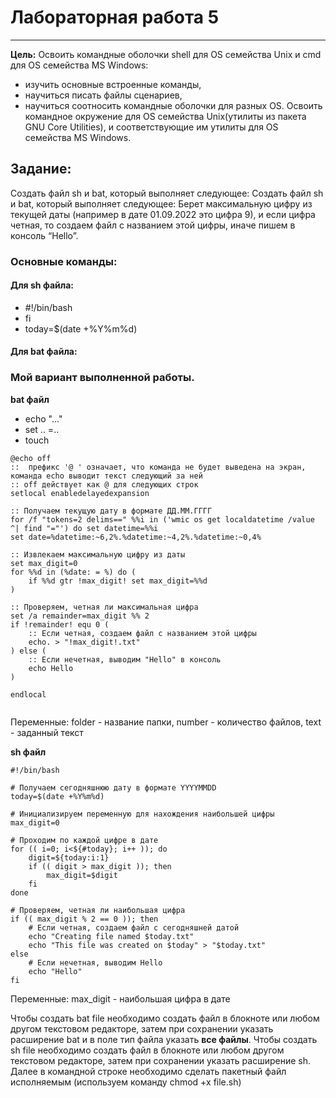 # Лабораторная работа 5

---

**Цель:** Освоить командные оболочки shell для OS семейства Unix и cmd для OS семейства MS Windows:
* изучить основные встроенные команды,
* научиться писать файлы сценариев,
* научиться соотносить командные оболочки для разных OS.
Освоить командное окружение для OS семейства Unix(утилиты из пакета GNU Core Utilities), и соответствующие им утилиты для OS семейства MS Windows.

## Задание:
Создать файл sh и bat, который выполняет следующее: 
Создать файл sh и bat, который выполняет следующее: 
Берет максимальную цифру из текущей даты (например в дате 01.09.2022 это цифра 9), и если 
цифра четная, то создаем файл с названием этой цифры, иначе пишем в консоль “Hello”.

### Основные команды:
#### Для sh файла:
 * #!/bin/bash
 * fi
 * today=$(date +%Y%m%d)

#### Для bat файла:

### Мой вариант выполненной работы.
**bat файл**
 * echo "..."
 * set .. =..
 * touch 
```
@echo off
::  префикс '@ ' означает, что команда не будет выведена на экран,  команда echo выводит текст следующий за ней
:: off действует как @ для следующих строк 
setlocal enabledelayedexpansion

:: Получаем текущую дату в формате ДД.ММ.ГГГГ
for /f "tokens=2 delims==" %%i in ('wmic os get localdatetime /value ^| find "="') do set datetime=%%i
set date=%datetime:~6,2%.%datetime:~4,2%.%datetime:~0,4%

:: Извлекаем максимальную цифру из даты
set max_digit=0
for %%d in (%date: = %) do (
    if %%d gtr !max_digit! set max_digit=%%d
)

:: Проверяем, четная ли максимальная цифра
set /a remainder=max_digit %% 2
if !remainder! equ 0 (
    :: Если четная, создаем файл с названием этой цифры
    echo. > "!max_digit!.txt"
) else (
    :: Если нечетная, выводим "Hello" в консоль
    echo Hello
)

endlocal


```
Переменные: folder - название папки, number - количество файлов, text - заданный текст

**sh файл**

```
#!/bin/bash

# Получаем сегодняшнюю дату в формате YYYYMMDD
today=$(date +%Y%m%d)

# Инициализируем переменную для нахождения наибольшей цифры
max_digit=0

# Проходим по каждой цифре в дате
for (( i=0; i<${#today}; i++ )); do
    digit=${today:i:1}
    if (( digit > max_digit )); then
        max_digit=$digit
    fi
done

# Проверяем, четная ли наибольшая цифра
if (( max_digit % 2 == 0 )); then
    # Если четная, создаем файл с сегодняшней датой
    echo "Creating file named $today.txt"
    echo "This file was created on $today" > "$today.txt"
else
    # Если нечетная, выводим Hello
    echo "Hello"
fi

```
Переменные: max_digit - наибольшая цифра в дате

Чтобы создать bat file необходимо создать файл в блокноте или любом другом текстовом редакторе, затем при сохранении указать расширение bat и в поле тип файла указать **все файлы**.
Чтобы создать sh file необходимо создать файл в блокноте или любом другом текстовом редакторе, затем при сохранении указать расширение sh.
Далее в командной строке необходимо сделать пакетный файл исполняемым (используем команду chmod +x file.sh)
